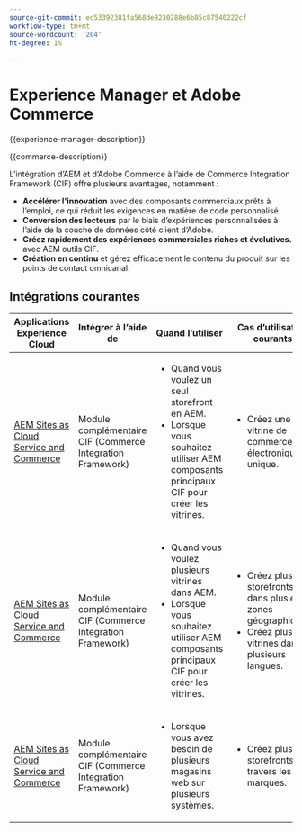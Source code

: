 ```yaml
---
source-git-commit: ed53392381fa568de8230288e6b85c87540222cf
workflow-type: tm+mt
source-wordcount: '204'
ht-degree: 1%

---
```



# Experience Manager et Adobe Commerce

{{experience-manager-description}}

{{commerce-description}}

L’intégration d’AEM et d’Adobe Commerce à l’aide de Commerce Integration Framework (CIF) offre plusieurs avantages, notamment :

+ **Accélérer l&#39;innovation** avec des composants commerciaux prêts à l’emploi, ce qui réduit les exigences en matière de code personnalisé.
+ **Conversion des lecteurs** par le biais d’expériences personnalisées à l’aide de la couche de données côté client d’Adobe.
+ **Créez rapidement des expériences commerciales riches et évolutives.** avec AEM outils CIF.
+ **Création en continu** et gérez efficacement le contenu du produit sur les points de contact omnicanal.

## Intégrations courantes

<table>
    <thead>
        <tr>
            <th>Applications Experience Cloud</th>
            <th>Intégrer à l’aide de</th>
            <th>Quand l’utiliser</th>
            <th>Cas d’utilisation courants</th>
        </tr>
    </thead>
    <tbody>
        <tr>
            <td><a href="https://experienceleague.adobe.com/docs/experience-manager-cloud-service/content/content-and-commerce/storefront/getting-started.html" target="_blank" rel="noreferrer">AEM Sites as Cloud Service and Commerce</a></td>
            <td>Module complémentaire CIF (Commerce Integration Framework)</td>
            <td>
                <ul>
                    <li>Quand vous voulez un seul storefront en AEM.</li>
                    <li>Lorsque vous souhaitez utiliser AEM composants principaux CIF pour créer les vitrines.</li>
                </ul>
            </td>
            <td>
                <ul>
                    <li>
                        Créez une vitrine de commerce électronique unique.
                    </li>
                </ul>
            </td>
        </tr>
        <tr>
            <td><a href="https://experienceleague.adobe.com/docs/experience-manager-cloud-service/content/content-and-commerce/storefront/administering/multi-store-setup.html" target="_blank" rel="noreferrer">AEM Sites as Cloud Service and Commerce</a></td>
            <td>Module complémentaire CIF (Commerce Integration Framework)</td>
            <td>
                <ul>
                    <li>Quand vous voulez plusieurs vitrines dans AEM.</li>
                    <li>Lorsque vous souhaitez utiliser AEM composants principaux CIF pour créer les vitrines.</li>
                </ul>
            </td>
            <td>
                <ul>
                    <li>Créez plusieurs storefronts dans plusieurs zones géographiques.</li>
                    <li>Créez plusieurs vitrines dans plusieurs langues.</li>
                </ul>
            </td>
        </tr>
        <tr>
            <td><a href="https://experienceleague.adobe.com/docs/experience-manager-cloud-service/content/content-and-commerce/storefront/administering/multiple-commerce-systems-setup.html" target="_blank" rel="noreferrer">AEM Sites as Cloud Service and Commerce</a></td>
            <td>Module complémentaire CIF (Commerce Integration Framework)</td>
            <td>
                <ul><li>Lorsque vous avez besoin de plusieurs magasins web sur plusieurs systèmes.</li></ul>
            </td>
            <td>
                <ul><li>Créez plusieurs storefronts à travers les marques.</li></ul>
            </td>
        </tr>
    </tbody>          
</table>
